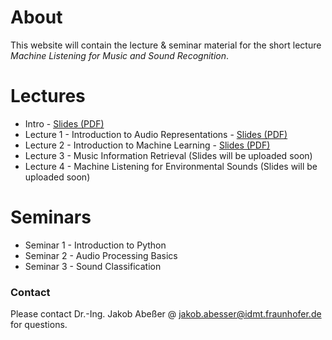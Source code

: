 # About

This website will contain the lecture & seminar material for the short lecture *Machine Listening for Music and Sound Recognition*.

# Lectures

- Intro - [Slides (PDF)](Machine_Listening_L0_Introduction.pdf)
- Lecture 1 - Introduction to Audio Representations - [Slides (PDF)](Machine_Listening_L1_Audio_Representations.pdf)
- Lecture 2 - Introduction to Machine Learning - [Slides (PDF)](Machine_Listening_L2_Machine_Learning.pdf)
- Lecture 3 - Music Information Retrieval (Slides will be uploaded soon)
- Lecture 4 - Machine Listening for Environmental Sounds (Slides will be uploaded soon)

# Seminars

 - Seminar 1 - Introduction to Python
 - Seminar 2 - Audio Processing Basics
 - Seminar 3 - Sound Classification

### Contact

Please contact Dr.-Ing. Jakob Abeßer @ <jakob.abesser@idmt.fraunhofer.de> for questions.
